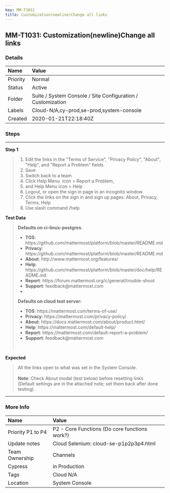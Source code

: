```yaml
---
key: MM-T1031
title: Customization(newline)Change all links
---
```


## MM-T1031: Customization(newline)Change all links

### Details

| Name     | Value                                                       |
| :------- | :---------------------------------------------------------- |
| Priority | Normal                                                      |
| Status   | Active                                                      |
| Folder   | Suite / System Console / Site Configuration / Customization |
| Labels   | Cloud-N/A,cy-prod,se-prod,system-console                    |
| Created  | 2020-01-21T22:18:40Z                                        |

### Steps

<hr/>

**Step 1**

> <article><ol><li>Edit the links in the "Terms of Service", "Privacy Policy", "About", "Help", and "Report a Problem" fields.</li><li>Save</li><li>Switch back to a team</li><li>Click Help Menu  icon &gt; Report a Problem,</li><li>and Help Menu icon &gt; Help</li><li>Logout, or open the sign in page in an incognito window</li><li>Click the links on the sign in and sign up pages: About, Privacy, Terms, Help</li><li>Use slash command /help</li></ol></article>

**Test Data**

> <article><strong>Defaults on ci-linux-postgres</strong>:<ul><li><strong>TOS</strong>: https://github.com/mattermost/platform/blob/master/README.md</li><li><strong>Privacy</strong>: https://github.com/mattermost/platform/blob/master/README.md</li><li><strong>About</strong>: http://www.mattermost.org/features/</li><li><strong>Help</strong>: https://github.com/mattermost/platform/blob/master/doc/help/README.md</li><li><strong>Report</strong>: https://forum.mattermost.org/c/general/trouble-shoot</li><li><strong>Support</strong>: feedback@mattermost.com</li><li><br /></li></ul><strong>Defaults on cloud test server:<br /></strong><ul><li><strong>TOS</strong>: https://mattermost.com/terms-of-use/</li><li><strong>Privacy</strong>: https://mattermost.com/privacy-policy/</li><li><strong>About</strong>: https://docs.mattermost.com/about/product.html/</li><li><strong>Help</strong>: https://mattermost.com/default-help/</li><li><strong>Report</strong>: https://mattermost.com/default-report-a-problem/</li><li><strong>Support</strong>: feedback@mattermost.com</li></ul><br /></article>

**Expected**

> <article>All the links open to what was set in the System Console.<br /><br /><strong>Note</strong>: Check About modal (test below) before resetting links<br />(Default settings are in the attached note; set them back after done testing)</article>

<hr/>

### More Info

| Name              | Value                                         |
| :---------------- | :-------------------------------------------- |
| Priority P1 to P4 | P2 - Core Functions (Do core functions work?) |
| Update notes      | Cloud Selenium: cloud-se-p1p2p3p4.html        |
| Team Ownership    | Channels                                      |
| Cypress           | in Production                                 |
| Tags              | Cloud N/A                                     |
| Location          | System Console                                |
